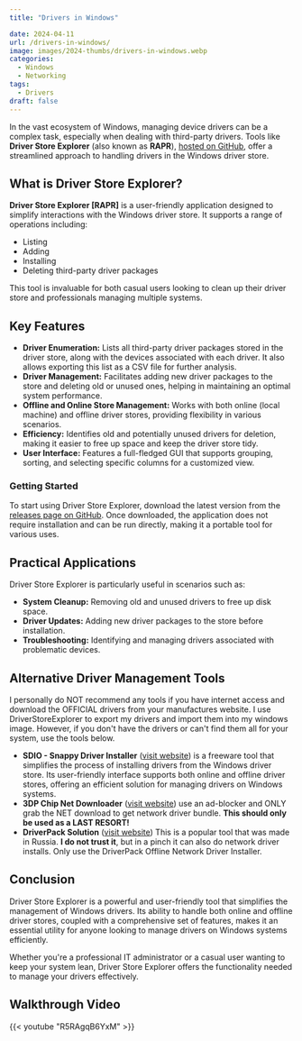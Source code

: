 ```yaml
---
title: "Drivers in Windows"

date: 2024-04-11
url: /drivers-in-windows/
image: images/2024-thumbs/drivers-in-windows.webp
categories:
  - Windows
  - Networking
tags:
  - Drivers
draft: false
---
```

In the vast ecosystem of Windows, managing device drivers can be a complex task, especially when dealing with third-party drivers. Tools like **Driver Store Explorer** (also known as **RAPR**), [hosted on GitHub](https://github.com/lostindark/DriverStoreExplorer), offer a streamlined approach to handling drivers in the Windows driver store.<!--more-->

## What is Driver Store Explorer?
**Driver Store Explorer [RAPR]** is a user-friendly application designed to simplify interactions with the Windows driver store. It supports a range of operations including:

- Listing
- Adding
- Installing
- Deleting third-party driver packages

This tool is invaluable for both casual users looking to clean up their driver store and professionals managing multiple systems.

## Key Features
- **Driver Enumeration:** Lists all third-party driver packages stored in the driver store, along with the devices associated with each driver. It also allows exporting this list as a CSV file for further analysis.
- **Driver Management:** Facilitates adding new driver packages to the store and deleting old or unused ones, helping in maintaining an optimal system performance.
- **Offline and Online Store Management:** Works with both online (local machine) and offline driver stores, providing flexibility in various scenarios.
- **Efficiency:** Identifies old and potentially unused drivers for deletion, making it easier to free up space and keep the driver store tidy.
- **User Interface:** Features a full-fledged GUI that supports grouping, sorting, and selecting specific columns for a customized view.

### Getting Started
To start using Driver Store Explorer, download the latest version from the [releases page on GitHub](https://github.com/lostindark/DriverStoreExplorer/releases). Once downloaded, the application does not require installation and can be run directly, making it a portable tool for various uses.

## Practical Applications
Driver Store Explorer is particularly useful in scenarios such as:

- **System Cleanup:** Removing old and unused drivers to free up disk space.
- **Driver Updates:** Adding new driver packages to the store before installation.
- **Troubleshooting:** Identifying and managing drivers associated with problematic devices.

## Alternative Driver Management Tools

I personally do NOT recommend any tools if you have internet access and download the OFFICIAL drivers from your manufactures website. I use DriverStoreExplorer to export my drivers and import them into my windows image. However, if you don't have the drivers or can't find them all for your system, use the tools below.

- **SDIO - Snappy Driver Installer** ([visit website](https://www.snappy-driver-installer.org/)) is a freeware tool that simplifies the process of installing drivers from the Windows driver store. Its user-friendly interface supports both online and offline driver stores, offering an efficient solution for managing drivers on Windows systems.
- **3DP Chip Net Downloader** ([visit website](https://www.3dpchip.com/3dpchip/3dp/net_down_en.php)) use an ad-blocker and ONLY grab the NET download to get network driver bundle. **This should only be used as a LAST RESORT!**
- **DriverPack Solution** ([visit website](https://driverpack.io/en/foradmin)) This is a popular tool that was made in Russia. **I do not trust it**, but in a pinch it can also do network driver installs. Only use the DriverPack Offline Network Driver Installer.

## Conclusion
Driver Store Explorer is a powerful and user-friendly tool that simplifies the management of Windows drivers. Its ability to handle both online and offline driver stores, coupled with a comprehensive set of features, makes it an essential utility for anyone looking to manage drivers on Windows systems efficiently.

Whether you're a professional IT administrator or a casual user wanting to keep your system lean, Driver Store Explorer offers the functionality needed to manage your drivers effectively.


## Walkthrough Video

{{< youtube "R5RAgqB6YxM" >}}
